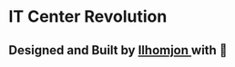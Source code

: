 # IT Center Revolution

## Designed and Built by <a href="https://github.com/IsaqjonovII" target="_blank" rel="noopener noreferrer"> Ilhomjon </a> with 🖤